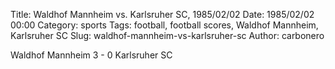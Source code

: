 Title: Waldhof Mannheim vs. Karlsruher SC, 1985/02/02
Date: 1985/02/02 00:00
Category: sports
Tags: football, football scores, Waldhof Mannheim, Karlsruher SC
Slug: waldhof-mannheim-vs-karlsruher-sc
Author: carbonero


Waldhof Mannheim 3 - 0 Karlsruher SC
